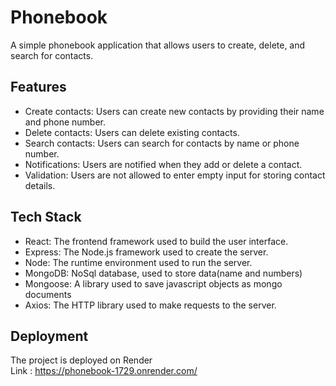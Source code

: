 # Phonebook

A simple phonebook application that allows users to create, delete, and search for contacts.

## Features

* Create contacts: Users can create new contacts by providing their name and phone number.
* Delete contacts: Users can delete existing contacts.
* Search contacts: Users can search for contacts by name or phone number.
* Notifications: Users are notified when they add or delete a contact.
* Validation: Users are not allowed to enter empty input for storing contact details.

## Tech Stack

* React: The frontend framework used to build the user interface.
* Express: The Node.js framework used to create the server.
* Node: The runtime environment used to run the server.
* MongoDB: NoSql database, used to store data(name and numbers)
* Mongoose: A library used to save javascript objects as mongo documents
* Axios: The HTTP library used to make requests to the server.

## Deployment

The project is deployed on Render <br>
Link : https://phonebook-1729.onrender.com/
